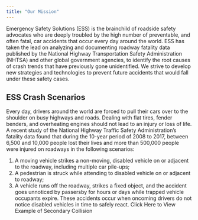 ```yaml
---
title: "Our Mission"
---
```


Emergency Safety Solutions (ESS) is the brainchild of roadside safety advocates who 
are deeply troubled by the high number of preventable, and often fatal, car accidents 
that occur every day around the world. ESS has taken the lead on analyzing and documenting
roadway fatality data published by the National Highway Transportation Safety 
Administration (NHTSA) and other global government agencies, to identify the root causes 
of crash trends that have previously gone unidentified. We strive to develop new 
strategies and technologies to prevent future accidents that would fall under these 
safety cases.

## ESS Crash Scenarios
Every day, drivers around the world are forced to pull their cars over to the shoulder on busy highways and roads. Dealing with flat tires, fender benders, and overheating engines should not lead to an injury or loss of life.
A recent study of the National Highway Traffic Safety Administration’s fatality data found that during the 10-year period of 2008 to 2017, between 6,500 and 10,000 people lost their lives and more than 500,000 people were injured on roadways in the following scenarios:
1.	A moving vehicle strikes a non-moving, disabled vehicle on or adjacent to the roadway, including multiple car pile-ups;
2.	A pedestrian is struck while attending to disabled vehicle on or adjacent to roadway;
3.	A vehicle runs off the roadway, strikes a fixed object, and the accident goes unnoticed by passersby for hours or days while trapped vehicle occupants expire.
These accidents occur when oncoming drivers do not notice disabled vehicles in time to safely react.
Click Here to View Example of Secondary Collision

